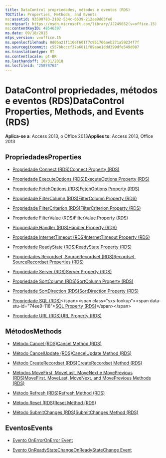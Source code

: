 ```yaml
---
title: DataControl propriedades, métodos e eventos (RDS)
TOCTitle: Properties, Methods, and Events
ms:assetid: 93590783-2102-534c-6639-212ae9d63fe0
ms:mtpsurl: https://msdn.microsoft.com/library/JJ249652(v=office.15)
ms:contentKeyID: 48546397
ms.date: 09/18/2015
mtps_version: v=office.15
ms.openlocfilehash: 0d06a21f116ef601f7c951766aeb271a59234f7f
ms.sourcegitcommit: c557bbcccf37a6011f89aae1ddd399dfe549d087
ms.translationtype: MT
ms.contentlocale: pt-BR
ms.lasthandoff: 10/31/2018
ms.locfileid: "25878763"
---
```

# <a name="datacontrol-properties-methods-and-events-rds"></a><span data-ttu-id="74ee9-102">DataControl propriedades, métodos e eventos (RDS)</span><span class="sxs-lookup"><span data-stu-id="74ee9-102">DataControl Properties, Methods, and Events (RDS)</span></span>

<span data-ttu-id="74ee9-103">**Aplica-se a**: Access 2013, o Office 2013</span><span class="sxs-lookup"><span data-stu-id="74ee9-103">**Applies to**: Access 2013, Office 2013</span></span>

## <a name="properties"></a><span data-ttu-id="74ee9-104">Propriedades</span><span class="sxs-lookup"><span data-stu-id="74ee9-104">Properties</span></span>

- [<span data-ttu-id="74ee9-105">Propriedade Connect (RDS)</span><span class="sxs-lookup"><span data-stu-id="74ee9-105">Connect Property (RDS)</span></span>](connect-property-rds.md)

- [<span data-ttu-id="74ee9-106">Propriedade ExecuteOptions (RDS)</span><span class="sxs-lookup"><span data-stu-id="74ee9-106">ExecuteOptions Property (RDS)</span></span>](executeoptions-property-rds.md)

- [<span data-ttu-id="74ee9-107">Propriedade FetchOptions (RDS)</span><span class="sxs-lookup"><span data-stu-id="74ee9-107">FetchOptions Property (RDS)</span></span>](fetchoptions-property-rds.md)

- [<span data-ttu-id="74ee9-108">Propriedade FilterColumn (RDS)</span><span class="sxs-lookup"><span data-stu-id="74ee9-108">FilterColumn Property (RDS)</span></span>](filtercolumn-property-rds.md)

- [<span data-ttu-id="74ee9-109">Propriedade FilterCriterion (RDS)</span><span class="sxs-lookup"><span data-stu-id="74ee9-109">FilterCriterion Property (RDS)</span></span>](filtercriterion-property-rds.md)

- [<span data-ttu-id="74ee9-110">Propriedade FilterValue (RDS)</span><span class="sxs-lookup"><span data-stu-id="74ee9-110">FilterValue Property (RDS)</span></span>](filtervalue-property-rds.md)

- [<span data-ttu-id="74ee9-111">Propriedade Handler (RDS)</span><span class="sxs-lookup"><span data-stu-id="74ee9-111">Handler Property (RDS)</span></span>](handler-property-rds.md)

- [<span data-ttu-id="74ee9-112">Propriedade InternetTimeout (RDS)</span><span class="sxs-lookup"><span data-stu-id="74ee9-112">InternetTimeout Property (RDS)</span></span>](internettimeout-property-rds.md)

- [<span data-ttu-id="74ee9-113">Propriedade ReadyState (RDS)</span><span class="sxs-lookup"><span data-stu-id="74ee9-113">ReadyState Property (RDS)</span></span>](readystate-property-rds.md)

- [<span data-ttu-id="74ee9-114">Propriedades Recordset, SourceRecordset (RDS)</span><span class="sxs-lookup"><span data-stu-id="74ee9-114">Recordset, SourceRecordset Properties (RDS)</span></span>](recordset-sourcerecordset-properties-rds.md)

- [<span data-ttu-id="74ee9-115">Propriedade Server (RDS)</span><span class="sxs-lookup"><span data-stu-id="74ee9-115">Server Property (RDS)</span></span>](server-property-rds.md)

- [<span data-ttu-id="74ee9-116">Propriedade SortColumn (RDS)</span><span class="sxs-lookup"><span data-stu-id="74ee9-116">SortColumn Property (RDS)</span></span>](sortcolumn-property-rds.md)

- [<span data-ttu-id="74ee9-117">Propriedade SortDirection (RDS)</span><span class="sxs-lookup"><span data-stu-id="74ee9-117">SortDirection Property (RDS)</span></span>](sortdirection-property-rds.md)

- <span data-ttu-id="74ee9-118">[Propriedade SQL (RDS)](https://msdn.microsoft.com/library/jj248989\(v=office.15\))</span><span class="sxs-lookup"><span data-stu-id="74ee9-118">[SQL Property (RDS)](https://msdn.microsoft.com/library/jj248989\(v=office.15\))</span></span>

- [<span data-ttu-id="74ee9-119">Propriedade URL (RDS)</span><span class="sxs-lookup"><span data-stu-id="74ee9-119">URL Property (RDS)</span></span>](url-property-rds.md)

## <a name="methods"></a><span data-ttu-id="74ee9-120">Métodos</span><span class="sxs-lookup"><span data-stu-id="74ee9-120">Methods</span></span>

- [<span data-ttu-id="74ee9-121">Método Cancel (RDS)</span><span class="sxs-lookup"><span data-stu-id="74ee9-121">Cancel Method (RDS)</span></span>](cancel-method-rds.md)

- [<span data-ttu-id="74ee9-122">Método CancelUpdate (RDS)</span><span class="sxs-lookup"><span data-stu-id="74ee9-122">CancelUpdate Method (RDS)</span></span>](cancelupdate-method-rds.md)

- [<span data-ttu-id="74ee9-123">Método CreateRecordset (RDS)</span><span class="sxs-lookup"><span data-stu-id="74ee9-123">CreateRecordset Method (RDS)</span></span>](createrecordset-method-rds.md)

- [<span data-ttu-id="74ee9-124">Métodos MoveFirst, MoveLast, MoveNext e MovePrevious (RDS)</span><span class="sxs-lookup"><span data-stu-id="74ee9-124">MoveFirst, MoveLast, MoveNext, and MovePrevious Methods (RDS)</span></span>](movefirst-movelast-movenext-and-moveprevious-methods-rds.md)

- [<span data-ttu-id="74ee9-125">Método Refresh (RDS)</span><span class="sxs-lookup"><span data-stu-id="74ee9-125">Refresh Method (RDS)</span></span>](refresh-method-rds.md)

- [<span data-ttu-id="74ee9-126">Método Reset (RDS)</span><span class="sxs-lookup"><span data-stu-id="74ee9-126">Reset Method (RDS)</span></span>](reset-method-rds.md)

- [<span data-ttu-id="74ee9-127">Método SubmitChanges (RDS)</span><span class="sxs-lookup"><span data-stu-id="74ee9-127">SubmitChanges Method (RDS)</span></span>](submitchanges-method-rds.md)

## <a name="events"></a><span data-ttu-id="74ee9-128">Eventos</span><span class="sxs-lookup"><span data-stu-id="74ee9-128">Events</span></span>

- [<span data-ttu-id="74ee9-129">Evento OnError</span><span class="sxs-lookup"><span data-stu-id="74ee9-129">OnError Event</span></span>](onerror-event-rds.md)

- [<span data-ttu-id="74ee9-130">Evento OnReadyStateChange</span><span class="sxs-lookup"><span data-stu-id="74ee9-130">OnReadyStateChange Event</span></span>](onreadystatechange-event-rds.md)

